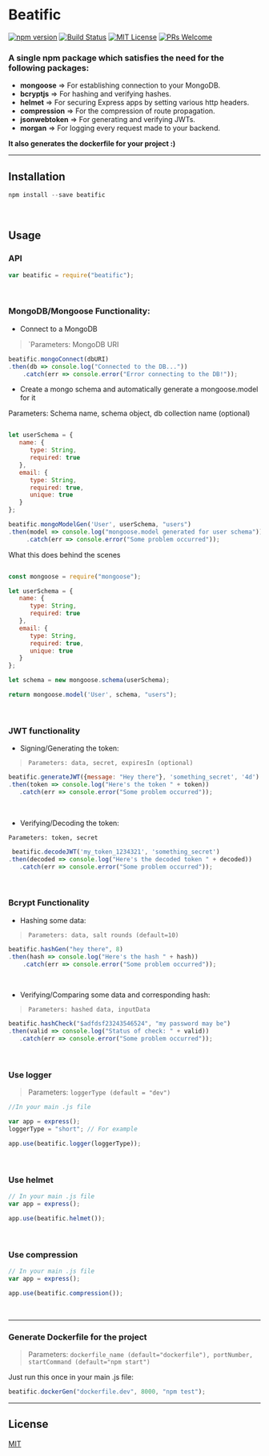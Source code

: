 # Beatific
[![npm version](https://badge.fury.io/js/beatific.svg)](https://badge.fury.io/js/beatific)
[![Build Status](https://travis-ci.com/yashvardhan-kukreja/npm-beatific.svg?token=xkGWiw62FsqB4JqveXu3&branch=master)](https://travis-ci.com/yashvardhan-kukreja/npm-beatific)
[![MIT License](https://img.shields.io/badge/License-MIT-blue.svg)](https://www.github.com/yashvardhan-kukreja/npm-beatific//edit/master/LICENSE)
[![PRs Welcome](https://img.shields.io/badge/PRs-welcome-brightgreen.svg?style=flat-square)](http://makeapullrequest.com)


### A single npm package which satisfies the need for the following packages:

 - **mongoose** => For establishing connection to your MongoDB.
 - **bcryptjs** => For hashing and verifying hashes.
 - **helmet** => For securing Express apps by setting various http headers.
 - **compression** => For the compression of route propagation.
 - **jsonwebtoken** => For generating and verifying JWTs.
 - **morgan** => For logging every request made to your backend.

 **It also generates the dockerfile for your project :)**

 -------------

## Installation

```js
npm install --save beatific
```
<br>

## Usage

### API

```js
var beatific = require("beatific");
```
<br>


### MongoDB/Mongoose Functionality:

 - Connect to a MongoDB 

 > `Parameters: MongoDB URI

```js
beatific.mongoConnect(dbURI)
.then(db => console.log("Connected to the DB..."))
    .catch(err => console.error("Error connecting to the DB!"));
```

 - Create a mongo schema and automatically generate a mongoose.model for it

 Parameters: Schema name, schema object, db collection name (optional)

 ```js

 let userSchema = {
    name: {
       type: String,
       required: true
    },
    email: {
       type: String,
       required: true,
       unique: true
    }
 };

 beatific.mongoModelGen('User', userSchema, "users")
 .then(model => console.log("mongoose.model generated for user schema"))
      .catch(err => console.error("Some problem occurred"));
 ```

 What this does behind the scenes

 ```js

const mongoose = require("mongoose");

let userSchema = {
    name: {
       type: String,
       required: true
    },
    email: {
       type: String,
       required: true,
       unique: true
    }
 };

 let schema = new mongoose.schema(userSchema);

 return mongoose.model('User', schema, "users");

 ```
 <br>


### JWT functionality

 - Signing/Generating the token:

 > `Parameters: data, secret, expiresIn (optional)`

 ```js
 beatific.generateJWT({message: "Hey there"}, 'something_secret', '4d')
 .then(token => console.log("Here's the token " + token))
    .catch(err => console.error("Some problem occurred"));
 ```
<br>

 - Verifying/Decoding the token:

 `Parameters: token, secret`

 ```js
  beatific.decodeJWT('my_token_1234321', 'something_secret')
 .then(decoded => console.log("Here's the decoded token " + decoded))
    .catch(err => console.error("Some problem occurred"));
 ```
 <br>

### Bcrypt Functionality

 - Hashing some data:

> `Parameters: data, salt rounds (default=10)`

```js
beatific.hashGen("hey there", 8)
.then(hash => console.log("Here's the hash " + hash))
    .catch(err => console.error("Some problem occurred"));
```
<br>

 - Verifying/Comparing some data and corresponding hash:

 > `Parameters: hashed data, inputData`

 ```js
 beatific.hashCheck("$adfdsf23243546524", "my password may be")
 .then(valid => console.log("Status of check: " + valid))
    .catch(err => console.error("Some problem occurred"));
 ```
 <br>

### Use logger
> Parameters: `loggerType (default = "dev")`

```js
//In your main .js file

var app = express();
loggerType = "short"; // For example

app.use(beatific.logger(loggerType));
```
<br>


### Use helmet

```js
// In your main .js file
var app = express();

app.use(beatific.helmet());
```
<br>


### Use compression

```js
// In your main .js file
var app = express();

app.use(beatific.compression());
```
<br>

----------

### Generate Dockerfile for the project

> Parameters: `dockerfile_name (default="dockerfile"), portNumber, startCommand (default="npm start")`

Just run this once in your main .js file:

```js
beatific.dockerGen("dockerfile.dev", 8000, "npm test");
```


------

## License
[MIT](./LICENSE)

